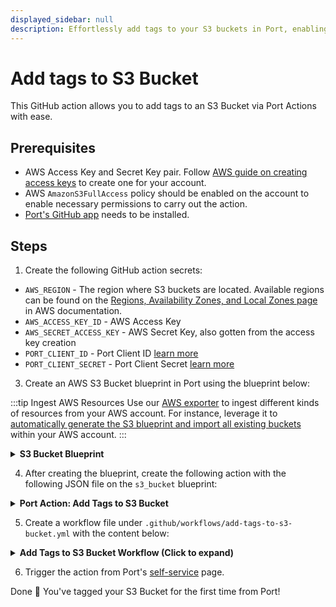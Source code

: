 ```yaml
---
displayed_sidebar: null
description: Effortlessly add tags to your S3 buckets in Port, enabling enhanced resource organization and efficient management.
---
```


# Add tags to S3 Bucket

This GitHub action allows you to add tags to an S3 Bucket via Port Actions with ease.

## Prerequisites

- AWS Access Key and Secret Key pair. Follow [AWS guide on creating access keys](https://docs.aws.amazon.com/IAM/latest/UserGuide/id_credentials_access-keys.html#Using_CreateAccessKey) to create one for your account.
- AWS `AmazonS3FullAccess` policy should be enabled on the account to enable necessary permissions to carry out the action.
- [Port's GitHub app](https://github.com/apps/getport-io) needs to be installed.

## Steps

1. Create the following GitHub action secrets:

- `AWS_REGION` - The region where S3 buckets are located. Available regions can be found on the [Regions, Availability Zones, and Local Zones page](https://docs.aws.amazon.com/AmazonRDS/latest/UserGuide/Concepts.RegionsAndAvailabilityZones.html#Concepts.RegionsAndAvailabilityZones.Regions) in AWS documentation.
- `AWS_ACCESS_KEY_ID` - AWS Access Key
- `AWS_SECRET_ACCESS_KEY` - AWS Secret Key, also gotten from the access key creation
- `PORT_CLIENT_ID` - Port Client ID [learn more](https://docs.port.io/build-your-software-catalog/sync-data-to-catalog/api/#get-api-token)
- `PORT_CLIENT_SECRET` - Port Client Secret [learn more](https://docs.port.io/build-your-software-catalog/sync-data-to-catalog/api/#get-api-token)

3. Create an AWS S3 Bucket blueprint in Port using the blueprint below:

:::tip Ingest AWS Resources
Use our [AWS exporter](/build-your-software-catalog/sync-data-to-catalog/cloud-providers/aws/aws-exporter/installation#terraform-installation-recommended) to ingest different kinds of resources from your AWS account. For instance, leverage it to [automatically generate the S3 blueprint and import all existing buckets](/build-your-software-catalog/sync-data-to-catalog/cloud-providers/aws/aws-exporter/examples#s3-buckets) within your AWS account.
:::

<details>
<summary><b>S3 Bucket Blueprint</b></summary>

```json showLineNumbers
{
  "identifier": "s3_bucket",
  "description": "",
  "title": "S3 Bucket",
  "icon": "Bucket",
  "schema": {
    "properties": {
      "arn": {
        "type": "string",
        "title": "ARN"
      },
      "encryption": {
        "type": "array",
        "title": "Encryption"
      },
      "lifecycleRules": {
        "type": "array",
        "title": "Lifecycle Rules"
      },
      "link": {
        "type": "string",
        "title": "Link",
        "format": "url"
      },
      "publicAccess": {
        "type": "object",
        "title": "Public Access"
      },
      "regionalDomainName": {
        "type": "string",
        "title": "Regional Domain Name"
      },
      "tags": {
        "type": "array",
        "title": "Tags"
      },
      "versioningStatus": {
        "type": "string",
        "title": "Versioning Status",
        "enum": ["Enabled", "Suspended"]
      }
    },
    "required": []
  },
  "mirrorProperties": {},
  "calculationProperties": {},
  "aggregationProperties": {},
  "relations": {}
}
```

</details>

4. After creating the blueprint, create the following action with the following JSON file on the `s3_bucket` blueprint:

<details>
<summary><b>Port Action: Add Tags to S3 Bucket</b></summary>

:::note Customisation
Replace the invocation method with your own repository details.

- `<GITHUB-ORG>` - your GitHub organization or user name.
- `<GITHUB-REPO-NAME>` - your GitHub repository name.
  :::

```json showLineNumbers
{
  "identifier": "add_tags_to_s3_bucket",
  "title": "Add Tags to S3 Bucket",
  "icon": "AWS",
  "description": "Add tags to an S3 bucket",
  "trigger": {
    "type": "self-service",
    "operation": "DAY-2",
    "userInputs": {
      "properties": {
        "tags": {
          "icon": "DefaultProperty",
          "title": "Tags",
          "type": "object",
          "description": "Tags should be in key-value pairs like so: {\"key\": \"value\"}"
        }
      },
      "required": ["tags"],
      "order": ["tags"]
    },
    "blueprintIdentifier": "s3_bucket"
  },
  "invocationMethod": {
    "type": "GITHUB",
    "org": "<GITHUB-ORG>",
    "repo": "<GITHUB-REPO-NAME>",
    "workflow": "add-tags-to-s3-bucket.yml",
    "workflowInputs": {
      "tags": "{{ .inputs.tags }}",
      "port_context": {
        "entity": "{{ .entity }}",
        "blueprint": "{{ .action.blueprint }}",
        "runId": "{{ .run.id }}",
        "trigger": "{{ .trigger }}"
      }
    },
    "reportWorkflowStatus": true
  },
  "requiredApproval": false,
  "publish": true
}
```

</details>

5. Create a workflow file under `.github/workflows/add-tags-to-s3-bucket.yml` with the content below:

<details>
<summary><b>Add Tags to S3 Bucket Workflow (Click to expand)</b></summary>

```yaml showLineNumbers
name: Add Tags to S3 Bucket

on:
  workflow_dispatch:
    inputs:
      tags: # json object
        required: true
        type: string
      port_context:
        required: true
        type: string

jobs:
  tag-s3-bucket:
    runs-on: ubuntu-latest
    steps:
      - name: Inform starting of action
        uses: port-labs/port-github-action@v1
        with:
          clientId: ${{ secrets.PORT_CLIENT_ID }}
          clientSecret: ${{ secrets.PORT_CLIENT_SECRET }}
          operation: PATCH_RUN
          runId: ${{ fromJson(inputs.port_context).runId }}
          logMessage: |
            Starting a GitHub workflow to tag the AWS resource: ${{fromJson(inputs.port_context).entity.identifier}} ... ⛴️

      - name: Configure AWS Credentials
        uses: aws-actions/configure-aws-credentials@v1
        if: always()
        with:
          aws-access-key-id: ${{ secrets.AWS_ACCESS_KEY_ID }}
          aws-secret-access-key: ${{ secrets.AWS_SECRET_ACCESS_KEY }}
          aws-region: ${{ secrets.AWS_REGION }}

      - name: Add Tags to S3 Bucket
        env:
          BUCKET_NAME: ${{ fromJson(inputs.port_context).entity.identifier }}
          TAGS_JSON: ${{ github.event.inputs.tags }}
        run: |
          # Extract key-value pairs from the JSON object
          # {
          #   "env": "test",
          #   "team": "beta"
          # }

          TAGS=$(echo "${TAGS_JSON}" | jq -r 'to_entries | map("\(.key)=\(.value)") | join(" ")')

          aws s3api put-bucket-tagging \
            --bucket ${BUCKET_NAME} \
            --tagging "TagSet=${TAGS}"

      - name: Create a log message
        uses: port-labs/port-github-action@v1
        with:
          clientId: ${{ secrets.PORT_CLIENT_ID }}
          clientSecret: ${{ secrets.PORT_CLIENT_SECRET }}
          baseUrl: https://api.getport.io
          operation: PATCH_RUN
          runId: ${{fromJson(inputs.port_context).runId}}
          logMessage: Added tags to ${{fromJson(inputs.port_context).entity.identifier}}
```

</details>

6. Trigger the action from Port's [self-service](https://app.getport.io/self-serve) page.

Done 🎉 You've tagged your S3 Bucket for the first time from Port!
